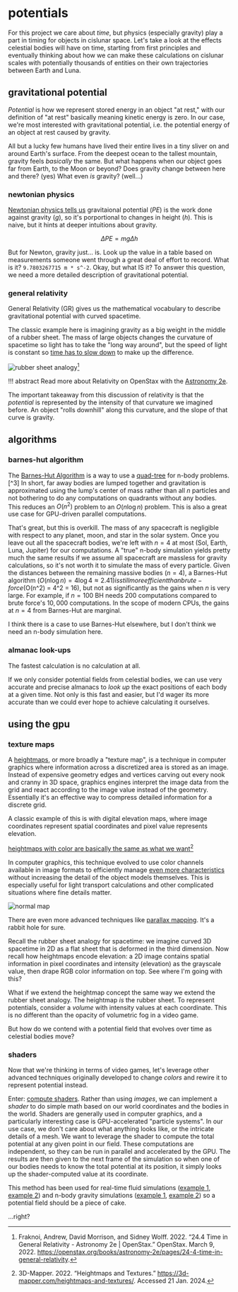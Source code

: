 # potentials

For this project we care about _time_, but physics (especially gravity) play a part in timing for objects in cislunar
space. Let's take a look at the effects celestial bodies will have on time, starting from first principles and
eventually thinking about how we can make these calculations on cislunar scales with potentially thousands of entities
on their own trajectories between Earth and Luna.

## gravitational potential
_Potential_ is how we represent stored energy in an object "at rest," with our definition of "at rest" basically meaning
kinetic energy is zero. In our case, we're most interested with gravitational potential, i.e. the potential energy of an
object at rest caused by gravity.

All but a lucky few humans have lived their entire lives in a tiny sliver on and around Earth's surface. From the
deepest ocean to the tallest mountain, gravity feels _basically_ the same. But what happens when our object goes far
from Earth, to the Moon or beyond? Does gravity change between here and there? (yes) What even _is_ gravity? (well...)

### newtonian physics
[Newtonian physics tells us](https://openstax.org/books/college-physics-2e/pages/7-3-gravitational-potential-energy)
gravitaional potential ($PE$) is the work done against gravity ($g$), so it's porportional to changes in height ($h$).
This is naive, but it hints at deeper intuitions about gravity.

$$
\Delta PE = mg\Delta h
$$

But for Newton, gravity just... is. Look up the value in a table based on measurements someone went through a great deal
of effort to record. What is it? `9.7803267715 m * s^-2`. Okay, but what IS it? To answer this question, we need a more
detailed description of gravitational potential.

### general relativity

General Relativity (GR) gives us the mathematical vocabulary to describe gravitational potential with curved spacetime.

The classic example here is imagining gravity as a big weight in the middle of a rubber sheet. The mass of large objects
changes the curvature of spacetime so light has to take the "long way around", but the speed of light is constant so
[time has to slow down](./time.md) to make up the difference.

![rubber sheet analogy](https://openstax.org/apps/archive/20231109.173216/resources/0531ebe01f0822745bd09fb9caa337b514a5f0a4)[^1]

!!! abstract
    Read more about Relativity on OpenStax with the [Astronomy 2e](https://openstax.org/books/astronomy-2e/pages/24-2-spacetime-and-gravity).

The important takeaway from this discussion of relativity is that the _potential_ is represented by the intensity of
that curvature we imagined before. An object "rolls downhill" along this curvature, and the slope of that curve is
gravity.

## algorithms

### barnes-hut algorithm
The [Barnes-Hut Algorithm](http://arborjs.org/docs/barnes-hut) is a way to use a 
[quad-tree](https://jimkang.com/quadtreevis/) for n-body problems.[^3] In short, far away bodies are lumped together and
gravitation is approximated using the lump's center of mass rather than all $n$ particles and not bothering to do any
computations on quadrants without any bodies. This reduces an $O(n^2)$ problem to an $O(n \log{n})$ problem. This is
also a great use case for GPU-driven parallel computations.

That's great, but this is overkill. The mass of any spacecraft is negligible with respect to any planet, moon, and star
in the solar system. Once you leave out all the spacecraft bodies, we're left with $n=4$ at most (Sol, Earth, Luna,
Jupiter) for our computations. A "true" n-body simulation yields pretty much the same results if we assume all
spacecraft are massless for gravity calculations, so it's not worth it to simulate the mass of every particle. Given the
distances between the remaining massive bodies ($n=4$), a Barnes-Hut algorithm ($O(n\log{n}) = 4 \log{4} \approx 2.41)
is still more efficient than brute-force ($O(n^2) = 4^2 = 16), but not as significantly as the gains when $n$ is very
large. For example, if $n=100$ BH needs $200$ computations compared to brute force's $10,000$ computations. In the scope
of modern CPUs, the gains at $n=4$ from Barnes-Hut are marginal.

I think there is a case to use Barnes-Hut elsewhere, but I don't think we need an n-body simulation here.

### almanac look-ups
The fastest calculation is no calculation at all.

If we only consider potential fields from celestial bodies, we can use very accurate and precise almanacs to *look up*
the exact positions of each body at a given time. Not only is this fast and easier, but I'd wager its more accurate than
we could ever hope to achieve calculating it ourselves.

## using the gpu
### texture maps
A [heightmaps](https://en.wikipedia.org/wiki/Heightmap), or more broadly a "texture map", is a technique in computer 
graphics where information across a discretized area is stored as an image. Instead of expensive geometry edges and
vertices carving out every nook and cranny in 3D space, graphics engines interpret the image data from the grid and
react according to the image value instead of the geometry. Essentially it's an effective way to compress detailed
information for a discrete grid.

A classic example of this is with digital elevation maps, where image coordinates represent spatial coordinates and
pixel value represents elevation.

[heightmaps with color are basically the same as what we want](https://3d-mapper.com/wp-content/uploads/2022/09/heightmap-and-textures-3d-map.png)[^2]

In computer graphics, this technique evolved to use color channels available in image formats to efficiently manage
[even more characteristics](https://cgcookie.com/posts/normal-vs-displacement-mapping-why-games-use-normals) without
increasing the detail of the object models themselves. This is especially useful for light transport calculations and
other complicated situations where fine details matter. 

![normal map](https://s3.amazonaws.com/cgcookie-rails/wp-uploads/2017/06/diagram_01.jpg)

There are even more advanced techniques like [parallax mapping](https://learnopengl.com/Advanced-Lighting/Parallax-Mapping).
It's a rabbit hole for sure.

Recall the rubber sheet analogy for spacetime: we imagine curved 3D spacetime in 2D as a flat sheet that is deformed in
the third dimension. Now recall how heightmaps encode elevation: a 2D image contains spatial information in pixel
coordinates and intensity (elevation) as the grayscale value, then drape RGB color information on top. See where I'm
going with this?

What if we extend the heightmap concept the same way we extend the rubber sheet analogy. The heightmap _is_ the rubber
sheet. To represent potentials, consider a _volume_ with intensity values at each coordinate. This is no different than
the opacity of volumetric fog in a video game.

But how do we contend with a potential field that evolves over time as celestial bodies move?

### shaders
Now that we're thinking in terms of video games, let's leverage other advanced techniques originally developed to
change _colors_ and rewire it to represent potential instead.

Enter: [compute shaders](https://webgl-shaders.com/gravity-example.html). Rather than using _images_, we can implement a
_shader_ to do simple math based on our world coordinates and the bodies in the world. Shaders are generally used in
computer graphics, and a particularly interesting case is GPU-accelerated "particle systems". In our use case, we don't
care about what anything looks like, or the intricate details of a mesh. We want to leverage the shader to compute the
total potential at any given point in our field. These computations are independent, so they can be run in parallel and
accelerated by the GPU. The results are then given to the next frame of the simulation so when one of our bodies needs
to know the total potential at its position, it simply looks up the shader-computed value at its coordinate.

This method has been used for real-time fluid simulations ([example 1](https://youtu.be/69cRIreyb8g), 
[example 2](https://www.youtube.com/watch?v=7BQgDPup7lE)) and n-body gravity simulations 
([example 1](https://webgl-shaders.com/gravity-example.html), [example 2](https://www.youtube.com/watch?v=qix0rzIaiIs))
so a potential field should be a piece of cake.

...right?

[^1]: Fraknoi, Andrew, David Morrison, and Sidney Wolff. 2022. “24.4 Time in General Relativity - Astronomy 2e | OpenStax.” OpenStax. March 9, 2022. https://openstax.org/books/astronomy-2e/pages/24-4-time-in-general-relativity.

[^2]: 3D-Mapper. 2022. “Heightmaps and Textures.” https://3d-mapper.com/heightmaps-and-textures/. Accessed 21 Jan. 2024.
